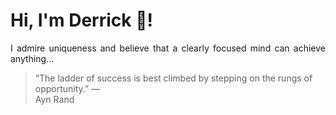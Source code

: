 # Hi, I'm Derrick 👋!
<p align="justify">I admire uniqueness and believe that a clearly focused mind can achieve anything...</p> 
<!-- #quote-start -->
<blockquote>&ldquo;The ladder of success is best climbed by stepping on the rungs of opportunity.&rdquo; &mdash; <footer>Ayn Rand</footer></blockquote>
<!-- #quote-end -->
